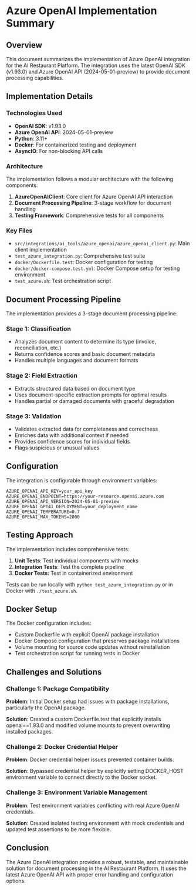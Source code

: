 # Azure OpenAI Implementation Summary

## Overview

This document summarizes the implementation of Azure OpenAI integration for the AI Restaurant Platform. The integration uses the latest OpenAI SDK (v1.93.0) and Azure OpenAI API (2024-05-01-preview) to provide document processing capabilities.

## Implementation Details

### Technologies Used

- **OpenAI SDK**: v1.93.0
- **Azure OpenAI API**: 2024-05-01-preview
- **Python**: 3.11+
- **Docker**: For containerized testing and deployment
- **AsyncIO**: For non-blocking API calls

### Architecture

The implementation follows a modular architecture with the following components:

1. **AzureOpenAIClient**: Core client for Azure OpenAI API interaction
2. **Document Processing Pipeline**: 3-stage workflow for document handling
3. **Testing Framework**: Comprehensive tests for all components

### Key Files

- `src/integrations/ai_tools/azure_openai/azure_openai_client.py`: Main client implementation
- `test_azure_integration.py`: Comprehensive test suite
- `docker/Dockerfile.test`: Docker configuration for testing
- `docker/docker-compose.test.yml`: Docker Compose setup for testing environment
- `test_azure.sh`: Test orchestration script

## Document Processing Pipeline

The implementation provides a 3-stage document processing pipeline:

### Stage 1: Classification

- Analyzes document content to determine its type (invoice, reconciliation, etc.)
- Returns confidence scores and basic document metadata
- Handles multiple languages and document formats

### Stage 2: Field Extraction

- Extracts structured data based on document type
- Uses document-specific extraction prompts for optimal results
- Handles partial or damaged documents with graceful degradation

### Stage 3: Validation

- Validates extracted data for completeness and correctness
- Enriches data with additional context if needed
- Provides confidence scores for individual fields
- Flags suspicious or unusual values

## Configuration

The integration is configurable through environment variables:

```
AZURE_OPENAI_API_KEY=your_api_key
AZURE_OPENAI_ENDPOINT=https://your-resource.openai.azure.com
AZURE_OPENAI_API_VERSION=2024-05-01-preview
AZURE_OPENAI_GPT41_DEPLOYMENT=your_deployment_name
AZURE_OPENAI_TEMPERATURE=0.7
AZURE_OPENAI_MAX_TOKENS=2000
```

## Testing Approach

The implementation includes comprehensive tests:

1. **Unit Tests**: Test individual components with mocks
2. **Integration Tests**: Test the complete pipeline
3. **Docker Tests**: Test in containerized environment

Tests can be run locally with `python test_azure_integration.py` or in Docker with `./test_azure.sh`.

## Docker Setup

The Docker configuration includes:

- Custom Dockerfile with explicit OpenAI package installation
- Docker Compose configuration that preserves package installations
- Volume mounting for source code updates without reinstallation
- Test orchestration script for running tests in Docker

## Challenges and Solutions

### Challenge 1: Package Compatibility

**Problem**: Initial Docker setup had issues with package installations, particularly the OpenAI package.

**Solution**: Created a custom Dockerfile.test that explicitly installs openai==1.93.0 and modified volume mounts to prevent overwriting installed packages.

### Challenge 2: Docker Credential Helper

**Problem**: Docker credential helper issues prevented container builds.

**Solution**: Bypassed credential helper by explicitly setting DOCKER_HOST environment variable to connect directly to the Docker socket.

### Challenge 3: Environment Variable Management

**Problem**: Test environment variables conflicting with real Azure OpenAI credentials.

**Solution**: Created isolated testing environment with mock credentials and updated test assertions to be more flexible.

## Conclusion

The Azure OpenAI integration provides a robust, testable, and maintainable solution for document processing in the AI Restaurant Platform. It uses the latest Azure OpenAI API with proper error handling and configuration options.